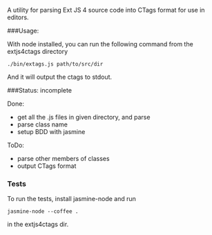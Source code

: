 A utility for parsing Ext JS 4 source code into CTags format for use in editors.

###Usage:

With node installed, you can run the following command from the extjs4ctags directory

	./bin/extags.js path/to/src/dir

And it will output the ctags to stdout.

###Status: incomplete

Done:

* get all the .js files in given directory, and parse
* parse class name
* setup BDD with jasmine

ToDo:

* parse other members of classes
* output CTags format

### Tests

To run the tests, install jasmine-node and run

	jasmine-node --coffee .

in the extjs4ctags dir.


